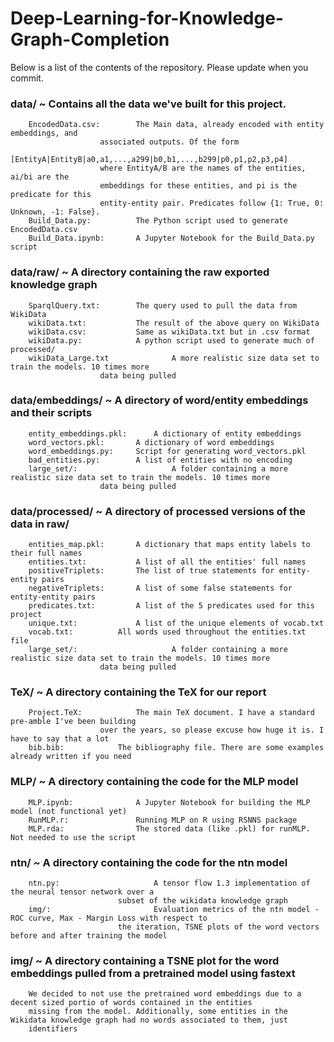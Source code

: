 # Deep-Learning-for-Knowledge-Graph-Completion


Below is a list of the contents of the repository. Please update when you commit.
###  data/ ~ Contains all the data we've built for this project. 
		EncodedData.csv:		The Main data, already encoded with entity embeddings, and 
						associated outputs. Of the form 
						[EntityA|EntityB|a0,a1,...,a299|b0,b1,...,b299|p0,p1,p2,p3,p4]
						where EntityA/B are the names of the entities, ai/bi are the 
						embeddings for these entities, and pi is the predicate for this
						entity-entity pair. Predicates follow {1: True, 0: Unknown, -1: False}.
		Build_Data.py:	  		The Python script used to generate EncodedData.csv
		Build_Data.ipynb: 		A Jupyter Notebook for the Build_Data.py script

###		data/raw/ ~ A directory containing the raw exported knowledge graph
		SparqlQuery.txt:		The query used to pull the data from WikiData
		wikiData.txt:			The result of the above query on WikiData
		wikiData.csv:			Same as wikiData.txt but in .csv format
		wikiData.py:			A python script used to generate much of processed/
		wikiData_Large.txt              A more realistic size data set to train the models. 10 times more
						data being pulled

### 	data/embeddings/ ~ A directory of word/entity embeddings and their scripts
		entity_embeddings.pkl:  	A dictionary of entity embeddings
		word_vectors.pkl:		A dictionary of word embeddings
		word_embeddings.py:		Script for generating word_vectors.pkl
		bad_entities.py:		A list of entities with no encoding 
		large_set/:                     A folder containing a more realistic size data set to train the models. 10 times more
						data being pulled

###		data/processed/ ~ A directory of processed versions of the data in raw/
		entities_map.pkl:		A dictionary that maps entity labels to their full names
		entities.txt:			A list of all the entities' full names
		positiveTriplets: 		The list of true statements for entity-entity pairs
		negativeTriplets:		A list of some false statements for entity-entity pairs
		predicates.txt: 		A list of the 5 predicates used for this project
		unique.txt: 			A list of the unique elements of vocab.txt
		vocab.txt: 			All words used throughout the entities.txt file
		large_set/:                     A folder containing a more realistic size data set to train the models. 10 times more
						data being pulled

### 	TeX/ ~ A directory containing the TeX for our report
		Project.TeX:  			The main TeX document. I have a standard pre-amble I've been building 
						over the years, so please excuse how huge it is. I have to say that a lot
		bib.bib:			The bibliography file. There are some examples already written if you need

### 	MLP/ ~ A directory containing the code for the MLP model
		MLP.ipynb:  			A Jupyter Notebook for building the MLP model (not functional yet)
		RunMLP.r:				Running MLP on R using RSNNS package
		MLP.rda:				The stored data (like .pkl) for runMLP. Not needed to use the script	

### 	ntn/ ~ A directory containing the code for the ntn model
		ntn.py:  			        A tensor flow 1.3 implementation of the neural tensor network over a 
							subset of the wikidata knowledge graph
		img/:				        Evaluation metrics of the ntn model - ROC curve, Max - Margin Loss with respect to
							the iteration, TSNE plots of the word vectors before and after training the model

### 	img/ ~ A directory containing a TSNE plot for the word embeddings pulled from a pretrained model using fastext
		We decided to not use the pretrained word embeddings due to a decent sized portio of words contained in the entities
		missing from the model. Additionally, some entities in the Wikidata knowledge graph had no words associated to them, just 
		identifiers

